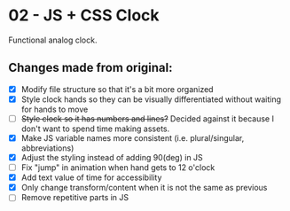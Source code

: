 # 02 - JS + CSS Clock
Functional analog clock.

## Changes made from original:
- [x] Modify file structure so that it's a bit more organized
- [x] Style clock hands so they can be visually differentiated without waiting for hands to move
- [ ] ~~Style clock so it has numbers and lines?~~ Decided against it because I don't want to spend time making assets.
- [x] Make JS variable names more consistent (i.e. plural/singular, abbreviations)
- [x] Adjust the styling instead of adding 90(deg) in JS
- [ ] Fix "jump" in animation when hand gets to 12 o'clock
- [x] Add text value of time for accessibility
- [x] Only change transform/content when it is not the same as previous
- [ ] Remove repetitive parts in JS
